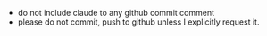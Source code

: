 - do not include claude to any github commit comment
- please do not commit, push to github unless I explicitly request it.